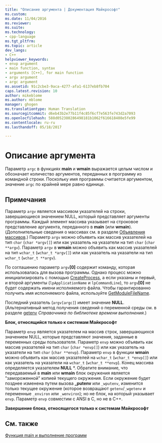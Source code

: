 ```yaml
---
title: "Описание аргумента | Документация Майкрософт"
ms.custom: 
ms.date: 11/04/2016
ms.reviewer: 
ms.suite: 
ms.technology:
- cpp-language
ms.tgt_pltfrm: 
ms.topic: article
dev_langs:
- C++
helpviewer_keywords:
- envp argument
- main function, syntax
- arguments [C++], for main function
- argv argument
- argc argument
ms.assetid: 91c2cbe3-9aca-4277-afa1-6137eb8fb704
caps.latest.revision: 10
author: mikeblome
ms.author: mblome
manager: ghogen
ms.translationtype: Human Translation
ms.sourcegitcommit: d6eb43b2e77b11f4c85f6cf7e563fe743d2a7093
ms.openlocfilehash: 588d052380286498181b1062f616618408e5fe99
ms.contentlocale: ru-ru
ms.lasthandoff: 05/18/2017

---
```

# <a name="argument-description"></a>Описание аргумента
Параметр `argc` в функциях **main** и **wmain** выражается целым числом и обозначает количество аргументов, переданных в программу из командной строки. Поскольку имя программы считается аргументом, значение `argc` по крайней мере равно единице.  
  
## <a name="remarks"></a>Примечания  
 Параметр `argv` является массивом указателей на строки, завершающиеся значением NULL, который представляет аргументы программы. Каждый элемент массива указывает на строковое представление аргумента, переданного в **main** (или **wmain**). (Дополнительные сведения о массивах см. в разделе [Объявления массивов](../c-language/array-declarations.md).) Параметр `argv` можно объявить как массив указателей на тип `char` (`char *argv[]`) или как указатель на указатели на тип `char` (`char **argv`). Параметр `argv` в **wmain** можно объявить как массив указателей на тип `wchar_t` (`wchar_t *argv[]`) или как указатель на указатели на тип `wchar_t` (`wchar_t **argv`).  
  
 По соглашению параметр `argv`**[0]** содержит команду, которая использовалась для вызова программы.  Однако процесс можно инициализировать с помощью [CreateProcess](http://msdn.microsoft.com/library/windows/desktop/ms682425), а если указаны и первый, и второй аргументы (`lpApplicationName` и `lpCommandLine`), то `argv`**[0]** не будет содержать имени исполняемого файла. Чтобы гарантированно получить имя исполняемого файла, используйте [GetModuleFileName](http://msdn.microsoft.com/library/windows/desktop/ms683197).  
  
 Последний указатель (`argv[argc]`) имеет значение **NULL**. (Альтернативный метод получения сведений о переменной среды см. в разделе [getenv](../c-runtime-library/reference/getenv-wgetenv.md) *Справочника по библиотеке времени выполнения*.)  
  
 **Блок, относящийся только к системам Майкрософт**  
  
 Параметр `envp` является указателем на массив строк, завершающихся значением NULL, которые представляют значения, заданные в переменных среды пользователя. Параметр `envp` можно объявить как массив указателей на тип `char` (`char *envp[]`) или как указатель на указатели на тип `char` (`char **envp`). Параметр `envp` в функции **wmain** можно объявить как массив указателей на `wchar_t` (`wchar_t *envp[]`) или как указатель на указатели на `wchar_t` (`wchar_t **envp`). Конец массива определяется указателем **NULL** \*. Обратите внимание, что передаваемый в **main** или **wmain** блок окружения является "замороженной" копией текущего окружения. Если окружение будет позднее изменена путем вызова **_putenv** или `_wputenv`, изменится только текущее окружение (которое возвращают `getenv`/`_wgetenv` и переменные `_environ` или `_wenviron`); но не блок, на который указывает `envp`. Параметр `envp` совместим с ANSI в C, но не в C++.  
  
 **Завершение блока, относящегося только к системам Майкрософт**  
  
## <a name="see-also"></a>См. также  
 [Функция main и выполнение программ](../c-language/main-function-and-program-execution.md)
